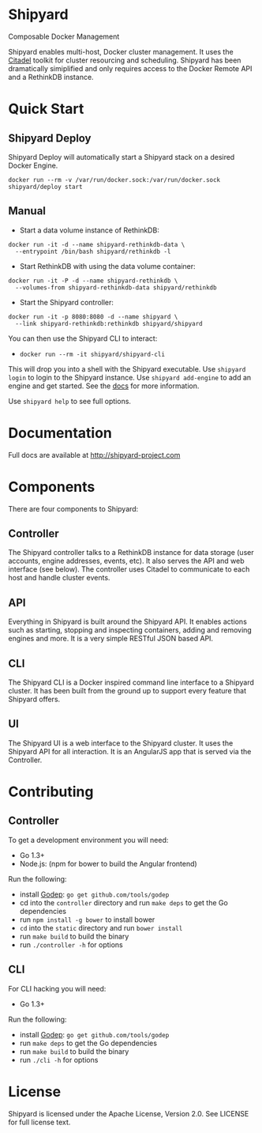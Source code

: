 # Shipyard

Composable Docker Management


Shipyard enables multi-host, Docker cluster management.  It uses the [Citadel](https://github.com/citadel/citadel) toolkit for cluster resourcing and scheduling.  Shipyard has been dramatically simiplified and only requires access to the Docker Remote API and a RethinkDB instance.

# Quick Start

## Shipyard Deploy
Shipyard Deploy will automatically start a Shipyard stack on a desired Docker Engine.

```
docker run --rm -v /var/run/docker.sock:/var/run/docker.sock shipyard/deploy start
```

## Manual
* Start a data volume instance of RethinkDB:
```
docker run -it -d --name shipyard-rethinkdb-data \
  --entrypoint /bin/bash shipyard/rethinkdb -l
```

* Start RethinkDB with using the data volume container:
```
docker run -it -P -d --name shipyard-rethinkdb \
  --volumes-from shipyard-rethinkdb-data shipyard/rethinkdb
```

* Start the Shipyard controller:
```
docker run -it -p 8080:8080 -d --name shipyard \
  --link shipyard-rethinkdb:rethinkdb shipyard/shipyard
```

You can then use the Shipyard CLI to interact:

* `docker run --rm -it shipyard/shipyard-cli`

This will drop you into a shell with the Shipyard executable.  Use `shipyard login` to login to the Shipyard instance.  Use `shipyard add-engine` to add an engine and get started.  See the [docs](http://shipyard-project.com/docs/quickstart/) for more information.

Use `shipyard help` to see full options.

# Documentation
Full docs are available at http://shipyard-project.com

# Components
There are four components to Shipyard:

## Controller
The Shipyard controller talks to a RethinkDB instance for data storage (user accounts, engine addresses, events, etc).  It also serves the API and web interface (see below).  The controller uses Citadel to communicate to each host and handle cluster events.

## API
Everything in Shipyard is built around the Shipyard API.  It enables actions such as starting, stopping and inspecting containers, adding and removing engines and more.  It is a very simple RESTful JSON based API.

## CLI
The Shipyard CLI is a Docker inspired command line interface to a Shipyard cluster.  It has been built from the ground up to support every feature that Shipyard offers.

## UI
The Shipyard UI is a web interface to the Shipyard cluster.  It uses the Shipyard API for all interaction.  It is an AngularJS app that is served via the Controller.

# Contributing

## Controller
To get a development environment you will need:

* Go 1.3+
* Node.js: (npm for bower to build the Angular frontend)

Run the following:

* install [Godep](https://github.com/tools/godep): `go get github.com/tools/godep`
* cd into the `controller` directory and run  `make deps` to get the Go dependencies
* run `npm install -g bower` to install bower
* `cd` into the `static` directory and run `bower install`
* run `make build` to build the binary
* run `./controller -h` for options

## CLI
For CLI hacking you will need:

* Go 1.3+

Run the following:

* install [Godep](https://github.com/tools/godep): `go get github.com/tools/godep`
* run `make deps` to get the Go dependencies
* run `make build` to build the binary
* run `./cli -h` for options 

# License
Shipyard is licensed under the Apache License, Version 2.0. See LICENSE for full license text.
